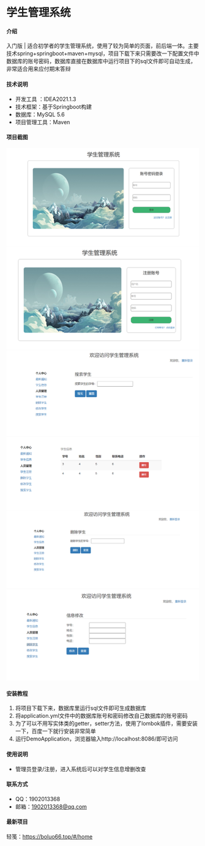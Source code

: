 # 学生管理系统

#### 介绍
入门版 |
适合初学者的学生管理系统，使用了较为简单的页面，前后端一体。主要技术spring+springboot+maven+mysql，项目下载下来只需要改一下配置文件中数据库的账号密码，数据库直接在数据库中运行项目下的sql文件即可自动生成，非常适合用来应付期末答辩


#### 技术说明
- 开发工具 ：IDEA2021.1.3
- 技术框架：基于Springboot构建
- 数据库：MySQL 5.6
- 项目管理工具：Maven

#### 项目截图
![输入图片说明](%E9%A1%B9%E7%9B%AE%E6%88%AA%E5%9B%BE/%E7%99%BB%E5%BD%95.png)
![输入图片说明](%E9%A1%B9%E7%9B%AE%E6%88%AA%E5%9B%BE/%E6%B3%A8%E5%86%8C.png)
![输入图片说明](%E9%A1%B9%E7%9B%AE%E6%88%AA%E5%9B%BE/%E6%90%9C%E7%B4%A2.png)
![输入图片说明](%E9%A1%B9%E7%9B%AE%E6%88%AA%E5%9B%BE/%E5%AD%A6%E7%94%9F%E4%BF%A1%E6%81%AF.png)
![输入图片说明](%E9%A1%B9%E7%9B%AE%E6%88%AA%E5%9B%BE/%E5%88%A0%E9%99%A4.png)
![输入图片说明](%E9%A1%B9%E7%9B%AE%E6%88%AA%E5%9B%BE/%E4%BF%AE%E6%94%B9.png)


#### 安装教程

1.  将项目下载下来，数据库里运行sql文件即可生成数据库
2.  将application.yml文件中的数据库账号和密码修改自己数据库的账号密码
3.  为了可以不用写实体类的getter，setter方法，使用了lombok插件，需要安装一下，百度一下就行安装非常简单
4.  运行DemoApplication，浏览器输入http://localhost:8086/即可访问

#### 使用说明

-  管理员登录/注册，进入系统后可以对学生信息增删改查

#### 联系方式
-  QQ：1902013368 
-  邮箱：1902013368@qq.com

#### 最新项目
轻笺：https://boluo66.top/#/home


